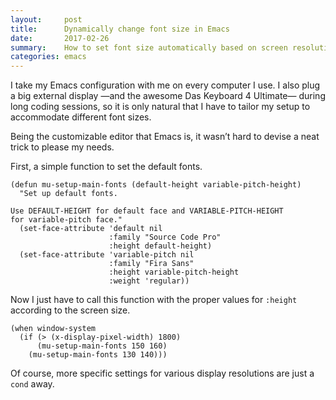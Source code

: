 ```yaml
---
layout:     post
title:      Dynamically change font size in Emacs
date:       2017-02-26
summary:    How to set font size automatically based on screen resolution.
categories: emacs
---
```


I take my Emacs configuration with me on every computer I use. I also plug a big
external display —and the awesome Das Keyboard 4 Ultimate— during long coding
sessions, so it is only natural that I have to tailor my setup to accommodate
different font sizes.

Being the customizable editor that Emacs is, it wasn’t hard to devise a neat
trick to please my needs.

First, a simple function to set the default fonts.

``` emacs-lisp
(defun mu-setup-main-fonts (default-height variable-pitch-height)
  "Set up default fonts.

Use DEFAULT-HEIGHT for default face and VARIABLE-PITCH-HEIGHT
for variable-pitch face."
  (set-face-attribute 'default nil
                      :family "Source Code Pro"
                      :height default-height)
  (set-face-attribute 'variable-pitch nil
                      :family "Fira Sans"
                      :height variable-pitch-height
                      :weight 'regular))
```

Now I just have to call this function with the proper values for `:height`
according to the screen size.

``` emacs-lisp
(when window-system
  (if (> (x-display-pixel-width) 1800)
      (mu-setup-main-fonts 150 160)
    (mu-setup-main-fonts 130 140)))
```

Of course, more specific settings for various display resolutions are just a
`cond` away.
